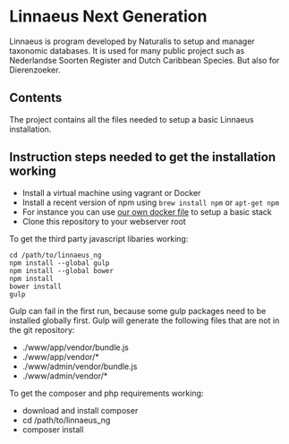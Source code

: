 Linnaeus Next Generation
========================

Linnaeus is program developed by Naturalis to setup and manager taxonomic databases. It is used for many
public project such as Nederlandse Soorten Register and Dutch Caribbean Species. But also for Dierenzoeker.


Contents
--------

The project contains all the files needed to setup a basic Linnaeus installation.


Instruction steps needed to get the installation working
--------------------------------------------------------

- Install a virtual machine using vagrant or Docker
- Install a recent version of npm using `brew install npm` or `apt-get npm`
- For instance you can use [our own docker file](https://github.com/naturalis/docker-linnaeusng) to setup a basic stack
- Clone this repository to your webserver root

To get the third party javascript libaries working:

```
cd /path/to/linnaeus_ng
npm install --global gulp
npm install --global bower
npm install
bower install
gulp
```

Gulp can fail in the first run, because some gulp packages need to be installed globally first. Gulp will generate the
following files that are not in the git repository:

- ./www/app/vendor/bundle.js
- ./www/app/vendor/*
- ./www/admin/vendor/bundle.js
- ./www/admin/vendor/*


To get the composer and php requirements working:

- download and install composer
- cd /path/to/linnaeus_ng
- composer install

